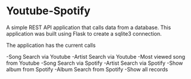 # Youtube-Spotify

A simple REST API application that calls data from a database. This application was built using Flask to create a sqlite3 connection.


The application has the current calls

-Song Search via Youtube
-Artist Search via Youtube
-Most viewed song from Youtube
-Song Search via Spotify
-Artist Search via Spotify
-Show album from Spotify
-Album Search from Spotify
-Show all records